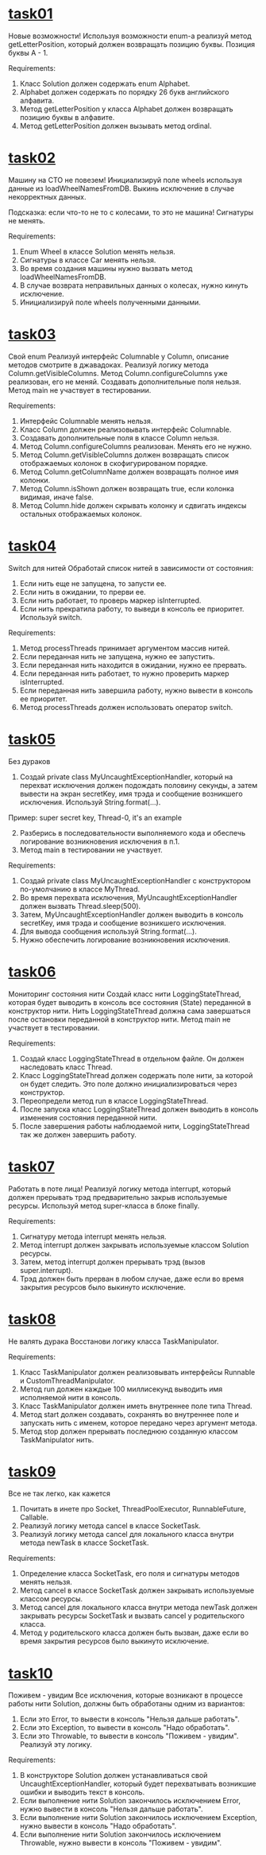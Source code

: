 # [task01](https://github.com/NikitaNasevich/javarush.ru/tree/main/level25/task01)

Новые возможности!
Используя возможности enum-а реализуй метод getLetterPosition, который должен возвращать позицию буквы.
Позиция буквы A - 1.


Requirements:
1. Класс Solution должен содержать enum Alphabet.
2. Alphabet должен содержать по порядку 26 букв английского алфавита.
3. Метод getLetterPosition у класса Alphabet должен возвращать позицию буквы в алфавите.
4. Метод getLetterPosition должен вызывать метод ordinal.

# [task02](https://github.com/NikitaNasevich/javarush.ru/tree/main/level25/task02)

Машину на СТО не повезем!
Инициализируй поле wheels используя данные из loadWheelNamesFromDB.
Выкинь исключение в случае некорректных данных.

Подсказка: если что-то не то с колесами, то это не машина!
Сигнатуры не менять.


Requirements:
1. Enum Wheel в классе Solution менять нельзя.
2. Сигнатуры в классе Car менять нельзя.
3. Во время создания машины нужно вызвать метод loadWheelNamesFromDB.
4. В случае возврата неправильных данных о колесах, нужно кинуть исключение.
5. Инициализируй поле wheels полученными данными.

# [task03](https://github.com/NikitaNasevich/javarush.ru/tree/main/level25/task03)

Свой enum
Реализуй интерфейс Columnable у Column, описание методов смотрите в джавадоках.
Реализуй логику метода Column.getVisibleColumns.
Метод Column.configureColumns уже реализован, его не меняй.
Создавать дополнительные поля нельзя.
Метод main не участвует в тестировании.


Requirements:
1. Интерфейс Columnable менять нельзя.
2. Класс Column должен реализовывать интерфейс Columnable.
3. Создавать дополнительные поля в классе Column нельзя.
4. Метод Column.configureColumns реализован. Менять его не нужно.
5. Метод Column.getVisibleColumns должен возвращать список отображаемых колонок в скофигурированом порядке.
6. Метод Column.getColumnName должен возвращать полное имя колонки.
7. Метод Column.isShown должен возвращать true, если колонка видимая, иначе false.
8. Метод Column.hide должен скрывать колонку и сдвигать индексы остальных отображаемых колонок.

# [task04](https://github.com/NikitaNasevich/javarush.ru/tree/main/level25/task04)

Switch для нитей
Обработай список нитей в зависимости от состояния:
1. Если нить еще не запущена, то запусти ее.
2. Если нить в ожидании, то прерви ее.
3. Если нить работает, то проверь маркер isInterrupted.
4. Если нить прекратила работу, то выведи в консоль ее приоритет.
Используй switch.


Requirements:
1. Метод processThreads принимает аргументом массив нитей.
2. Если переданная нить не запущена, нужно ее запустить.
3. Если переданная нить находится в ожидании, нужно ее прервать.
4. Если переданная нить работает, то нужно проверить маркер isInterrupted.
5. Если переданная нить завершила работу, нужно вывести в консоль ее приоритет.
6. Метод processThreads должен использовать оператор switch.

# [task05](https://github.com/NikitaNasevich/javarush.ru/tree/main/level25/task05)

Без дураков
1. Создай private class MyUncaughtExceptionHandler, который на перехват исключения должен подождать половину секунды, а затем вывести на экран secretKey, имя трэда и сообщение возникшего исключения.
Используй String.format(...).

Пример:
super secret key, Thread-0, it's an example

2. Разберись в последовательности выполняемого кода и обеспечь логирование возникновения исключения в п.1.
3. Метод main в тестировании не участвует.


Requirements:
1. Создай private class MyUncaughtExceptionHandler с конструктором по-умолчанию в классе MyThread.
2. Во время перехвата исключения, MyUncaughtExceptionHandler должен вызвать Thread.sleep(500).
3. Затем, MyUncaughtExceptionHandler должен выводить в консоль secretKey, имя трэда и сообщение возникшего исключения.
4. Для вывода сообщения используй String.format(...).
5. Нужно обеспечить логирование возникновения исключения.

# [task06](https://github.com/NikitaNasevich/javarush.ru/tree/main/level25/task06)

Мониторинг состояния нити
Cоздай класс нити LoggingStateThread, которая будет выводить в консоль все состояния (State) переданной в конструктор нити.
Нить LoggingStateThread должна сама завершаться после остановки переданной в конструктор нити.
Метод main не участвует в тестировании.


Requirements:
1. Создай класс LoggingStateThread в отдельном файле. Он должен наследовать класс Thread.
2. Класс LoggingStateThread должен содержать поле нити, за которой он будет следить. Это поле должно инициализироваться через конструктор.
3. Переопредели метод run в классе LoggingStateThread.
4. После запуска класс LoggingStateThread должен выводить в консоль изменения состояния переданной нити.
5. После завершения работы наблюдаемой нити, LoggingStateThread так же должен завершить работу.

# [task07](https://github.com/NikitaNasevich/javarush.ru/tree/main/level25/task07)

Работать в поте лица!
Реализуй логику метода interrupt, который должен прерывать трэд предварительно закрыв используемые ресурсы.
Используй метод super-класса в блоке finally.


Requirements:
1. Сигнатуру метода interrupt менять нельзя.
2. Метод interrupt должен закрывать используемые классом Solution ресурсы.
3. Затем, метод interrupt должен прерывать трэд (вызов super.interrupt).
4. Трэд должен быть прерван в любом случае, даже если во время закрытия ресурсов было выкинуто исключение.

# [task08](https://github.com/NikitaNasevich/javarush.ru/tree/main/level25/task08)

Не валять дурака
Восстанови логику класса TaskManipulator.


Requirements:
1. Класс TaskManipulator должен реализовывать интерфейсы Runnable и CustomThreadManipulator.
2. Метод run должен каждые 100 миллисекунд выводить имя исполняемой нити в консоль.
3. Класс TaskManipulator должен иметь внутреннее поле типа Thread.
4. Метод start должен создавать, сохранять во внутреннее поле и запускать нить с именем, которое передано через аргумент метода.
5. Метод stop должен прерывать последнюю созданную классом TaskManipulator нить.

# [task09](https://github.com/NikitaNasevich/javarush.ru/tree/main/level25/task09)

Все не так легко, как кажется
1. Почитать в инете про Socket, ThreadPoolExecutor, RunnableFuture, Callable.
2. Реализуй логику метода cancel в классе SocketTask.
3. Реализуй логику метода cancel для локального класса внутри метода newTask в классе SocketTask.


Requirements:
1. Определение класса SocketTask, его поля и сигнатуры методов менять нельзя.
2. Метод cancel в классе SocketTask должен закрывать используемые классом ресурсы.
3. Метод cancel для локального класса внутри метода newTask должен закрывать ресурсы SocketTask и вызвать cancel у родительского класса.
4. Метод у родительского класса должен быть вызван, даже если во время закрытия ресурсов было выкинуто исключение.

# [task10](https://github.com/NikitaNasevich/javarush.ru/tree/main/level25/task10)

Поживем - увидим
Все исключения, которые возникают в процессе работы нити Solution, должны быть обработаны одним из вариантов:
1. Если это Error, то вывести в консоль "Нельзя дальше работать".
2. Если это Exception, то вывести в консоль "Надо обработать".
3. Если это Throwable, то вывести в консоль "Поживем - увидим".
Реализуй эту логику.


Requirements:
1. В конструкторе Solution должен устанавливаться свой UncaughtExceptionHandler, который будет перехватывать возникшие ошибки и выводить текст в консоль.
2. Если выполнение нити Solution закончилось исключением Error, нужно вывести в консоль "Нельзя дальше работать".
3. Если выполнение нити Solution закончилось исключением Exception, нужно вывести в консоль "Надо обработать".
4. Если выполнение нити Solution закончилось исключением Throwable, нужно вывести в консоль "Поживем - увидим".
